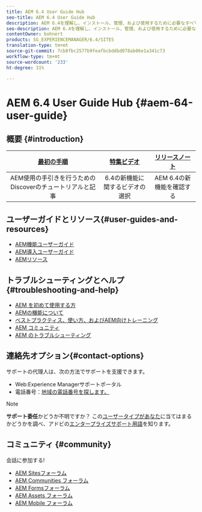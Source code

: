 ```yaml
---
title: AEM 6.4 User Guide Hub
seo-title: AEM 6.4 User Guide Hub
description: AEM 6.4を理解し、インストール、管理、および使用するために必要なすべてのリソースの概要
seo-description: AEM 6.4を理解し、インストール、管理、および使用するために必要なすべてのリソースの概要
contentOwner: bohnert
products: SG_EXPERIENCEMANAGER/6.4/SITES
translation-type: tm+mt
source-git-commit: 7cb8fbc2577b9feafbcbddbd078ab06e1a341c73
workflow-type: tm+mt
source-wordcount: '233'
ht-degree: 31%

---
```



# AEM 6.4 User Guide Hub {#aem-64-user-guide}

## 概要 {#introduction}

| [最初の手順](https://helpx.adobe.com/jp/experience-manager/get-started.html) | [特集ビデオ](https://helpx.adobe.com/jp/experience-manager/kt/index/aem-6-5-videos.html) | [リリースノート](https://helpx.adobe.com/jp/experience-manager/6-5/release-notes.html) |
|:-:|:-:|:-:|
| AEM使用の手引きを行うためのDiscoverのチュートリアルと記事 | 6.4の新機能に関するビデオの選択 | AEM 6.4の新機能を確認する |

## ユーザーガイドとリソース{#user-guides-and-resources}

* [AEM機能ユーザーガイド](capabilities.md)
* [AEM導入ユーザーガイド](implementation.md)
* [AEMリソース](resources.md)

## トラブルシューティングとヘルプ{#troubleshooting-and-help}

* [AEM を初めて使用する方](new.md)
* [AEMの機能について](learn.md)
* [ベストプラクティス、使い方、およびAEM向けトレーニング](best-practice.md)
* [AEM コミュニティ](community.md)
* [AEM のトラブルシューティング](troubleshooting.md)

## 連絡先オプション{#contact-options}

サポートの代理人は、次の方法でサポートを支援できます。

* Web:Experience Managerサポートポータル
* 電話番号：[地域の電話番号を探します。](https://helpx.adobe.com/contact/dma-external/DMACustomeCareRegionalPhoneNumbers.html)

>[!NOTE]
>
>**サポート委任**&#x200B;かどうか不明ですか？ この[ユーザータイプがあなた](https://helpx.adobe.com/experience-cloud/supported-users.html)に当てはまるかどうかを調べ、アドビの[エンタープライズサポート用語](https://helpx.adobe.com/support/programs/enterprise-support-terms.html)を知ります。

## コミュニティ {#community}

会話に参加する!

* [AEM Sitesフォーラム](http://help-forums.adobe.com/content/adobeforums/en/experience-manager-forum/adobe-experience-manager.html)
* [AEM Communities フォーラム](http://help-forums.adobe.com/content/adobeforums/en/experience-manager-forum/aem-communities.html)
* [AEM Formsフォーラム](http://help-forums.adobe.com/content/adobeforums/en/experience-manager-forum/aem-forms.html)
* [AEM Assets フォーラム](http://help-forums.adobe.com/content/adobeforums/en/experience-manager-forum/aem-assets.html)
* [AEM Mobile フォーラム](http://forums.adobe.com/community/experiencemanagermobile)
